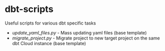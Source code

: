 # dbt-scripts
Useful scripts for various dbt specific tasks
- *update_yaml_files.py* - Mass updating yaml files (base template)
- *migrate_project.py* - Migrate project to new target project on the same dbt Cloud instance (base template)
